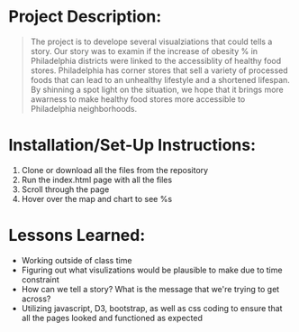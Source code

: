 # Project Description:
> The project is to develope several visualziations that could tells a story. Our story was to examin if the increase of obesity % in Philadelphia districts were linked to the accessiblity of healthy food stores. Philadelphia has corner stores that sell a variety of processed foods that can lead to an unhealthy lifestyle and a shortened lifespan. By shinning a spot light on the situation, we hope that it brings more awarness to make healthy food stores more accessible to Philadelphia neighborhoods. 

# Installation/Set-Up Instructions:
1. Clone or download all the files from the repository
2. Run the index.html page with all the files
3. Scroll through the page
4. Hover over the map and chart to see %s

# Lessons Learned:
- Working outside of class time
- Figuring out what visulizations would be plausible to make due to time constraint
- How can we tell a story? What is the message that we're trying to get across?
- Utilizing javascript, D3, bootstrap, as well as css coding to ensure that all the pages looked and functioned as expected
